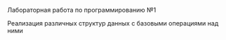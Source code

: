Лабораторная работа по программированию №1

Реализация различных структур данных с базовыми операциями над ними
